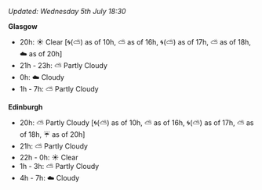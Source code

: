 *Updated: Wednesday 5th July 18:30*

**Glasgow**

* 20h: :sunny: Clear [:cyclone:(:partly_sunny:) as of 10h, :partly_sunny: as of 16h, :cyclone:(:partly_sunny:) as of 17h, :partly_sunny: as of 18h, :cloud: as of 20h]
* 21h - 23h: :partly_sunny: Partly Cloudy
* 0h: :cloud: Cloudy
* 1h - 7h: :partly_sunny: Partly Cloudy

**Edinburgh**

* 20h: :partly_sunny: Partly Cloudy [:cyclone:(:partly_sunny:) as of 10h, :partly_sunny: as of 16h, :cyclone:(:partly_sunny:) as of 17h, :partly_sunny: as of 18h, :umbrella: as of 20h]
* 21h: :partly_sunny: Partly Cloudy
* 22h - 0h: :sunny: Clear
* 1h - 3h: :partly_sunny: Partly Cloudy
* 4h - 7h: :cloud: Cloudy
